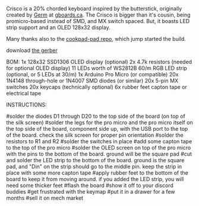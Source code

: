 Crisco is a 20% chorded keyboard inspired by the butterstick, originally created by [Germ](https://github.com/germ) at [gboards.ca](gboards.ca). The Crisco is bigger than it's cousin, being promicro-based instead of SMD, and MX switch spaced. But, it boasts LED strip support and an OLED 128x32 display.

Many thanks also to the [cookpad-pad repo](https://github.com/cookpad/cookpad-pad/tree/master), which jump started the build.

download [the gerber](https://github.com/ch604/crisco/blob/main/gerbers/crisco-v0.1-gerbers.zip?raw=true)

BOM:
1x 128x32 SSD1306 OLED display (optional)
2x 4.7k resistors (needed for optional OLED display)
11 LEDs worth of WS2812B 60/m RGB LED strip (optional, or 5 LEDs at 30/m)
1x Arduino Pro Micro (or compatible)
20x 1N4148 through-hole or 1N4007 SMD diodes (or similar)
20x 5-pin MX switches
20x keycaps (technically optional)
6x rubber feet
capton tape or electrical tape

INSTRUCTIONS:

#solder the diodes D1 through D20 to the top side of the board (on top of the silk screen)
#solder the legs for the pro micro and the pro micro itself on the top side of the board, component side up, with the USB port to the top of the board. check the silk screen for proper pin orientation
#solder the resistors to R1 and R2
#solder the switches in place
#add some capton tape to the top of the pro micro
#solder the OLED screen on top of the pro micro with the pins to the bottom of the board. ground will be the square pad
#cut and solder the LED strip to the bottom of the board. ground is the square pad, and "Din" on the strip should go to the middle pin. keep the strip in place with some more capton tape
#apply rubber feet to the bottom of the board to keep it from moving around. if you added the LED strip, you will need some thicker feet
#flash the board
#show it off to your discord buddies
#get frustrated with the keymap
#put it in a drawer for a few months
#sell it on mech market
